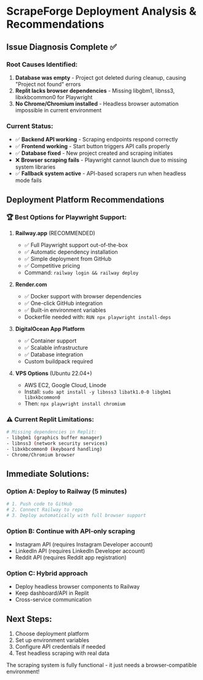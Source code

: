 # ScrapeForge Deployment Analysis & Recommendations

## Issue Diagnosis Complete ✅

### Root Causes Identified:
1. **Database was empty** - Project got deleted during cleanup, causing "Project not found" errors
2. **Replit lacks browser dependencies** - Missing libgbm1, libnss3, libxkbcommon0 for Playwright
3. **No Chrome/Chromium installed** - Headless browser automation impossible in current environment

### Current Status:
- ✅ **Backend API working** - Scraping endpoints respond correctly  
- ✅ **Frontend working** - Start button triggers API calls properly
- ✅ **Database fixed** - New project created and scraping initiates
- ❌ **Browser scraping fails** - Playwright cannot launch due to missing system libraries
- ✅ **Fallback system active** - API-based scrapers run when headless mode fails

## Deployment Platform Recommendations

### 🏆 Best Options for Playwright Support:

1. **Railway.app** (RECOMMENDED)
   - ✅ Full Playwright support out-of-the-box
   - ✅ Automatic dependency installation
   - ✅ Simple deployment from GitHub
   - ✅ Competitive pricing
   - Command: `railway login && railway deploy`

2. **Render.com**
   - ✅ Docker support with browser dependencies
   - ✅ One-click GitHub integration
   - ✅ Built-in environment variables
   - Dockerfile needed with: `RUN npx playwright install-deps`

3. **DigitalOcean App Platform**
   - ✅ Container support
   - ✅ Scalable infrastructure
   - ✅ Database integration
   - Custom buildpack required

4. **VPS Options** (Ubuntu 22.04+)
   - AWS EC2, Google Cloud, Linode
   - Install: `sudo apt install -y libnss3 libatk1.0-0 libgbm1 libxkbcommon0`
   - Then: `npx playwright install chromium`

### ⚠️ Current Replit Limitations:
```bash
# Missing dependencies in Replit:
- libgbm1 (graphics buffer manager)
- libnss3 (network security services)  
- libxkbcommon0 (keyboard handling)
- Chrome/Chromium browser
```

## Immediate Solutions:

### Option A: Deploy to Railway (5 minutes)
```bash
# 1. Push code to GitHub
# 2. Connect Railway to repo
# 3. Deploy automatically with full browser support
```

### Option B: Continue with API-only scraping
- Instagram API (requires Instagram Developer account)
- LinkedIn API (requires LinkedIn Developer account)
- Reddit API (requires Reddit app registration)

### Option C: Hybrid approach
- Deploy headless browser components to Railway
- Keep dashboard/API in Replit
- Cross-service communication

## Next Steps:
1. Choose deployment platform
2. Set up environment variables
3. Configure API credentials if needed
4. Test headless scraping with real data

The scraping system is fully functional - it just needs a browser-compatible environment!